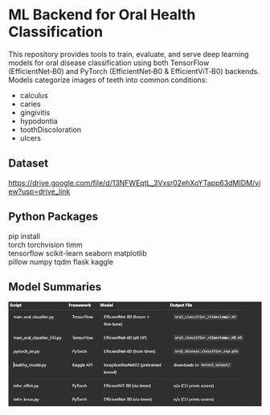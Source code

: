 # ML Backend for Oral Health Classification

This repository provides tools to train, evaluate, and serve deep learning models for oral disease classification using both TensorFlow (EfficientNet‑B0) and PyTorch (EfficientNet‑B0 & EfficientViT‑B0) backends. Models categorize images of teeth into common conditions:

- calculus
- caries
- gingivitis
- hypodontia
- toothDiscoloration
- ulcers

## Dataset
 https://drive.google.com/file/d/13NFWEqtL_3Vxsr02ehXoYTapp63dMIDM/view?usp=drive_link

## Python Packages
pip install \
  torch torchvision timm \
  tensorflow scikit-learn seaborn matplotlib \
  pillow numpy tqdm flask kaggle



## Model Summaries
![alt text](image.png)
